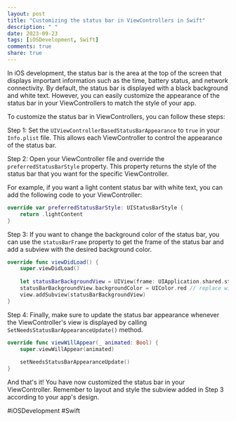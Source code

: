 ```yaml
---
layout: post
title: "Customizing the status bar in ViewControllers in Swift"
description: " "
date: 2023-09-23
tags: [iOSDevelopment, Swift]
comments: true
share: true
---
```


In iOS development, the status bar is the area at the top of the screen that displays important information such as the time, battery status, and network connectivity. By default, the status bar is displayed with a black background and white text. However, you can easily customize the appearance of the status bar in your ViewControllers to match the style of your app.

To customize the status bar in ViewControllers, you can follow these steps:

Step 1: Set the `UIViewControllerBasedStatusBarAppearance` to `true` in your `Info.plist` file. This allows each ViewController to control the appearance of the status bar.

Step 2: Open your ViewController file and override the `preferredStatusBarStyle` property. This property returns the style of the status bar that you want for the specific ViewController. 

For example, if you want a light content status bar with white text, you can add the following code to your ViewController:

```swift
override var preferredStatusBarStyle: UIStatusBarStyle {
    return .lightContent
}
```

Step 3: If you want to change the background color of the status bar, you can use the `statusBarFrame` property to get the frame of the status bar and add a subview with the desired background color.

```swift
override func viewDidLoad() {
    super.viewDidLoad()
    
    let statusBarBackgroundView = UIView(frame: UIApplication.shared.statusBarFrame)
    statusBarBackgroundView.backgroundColor = UIColor.red // replace with your desired color
    view.addSubview(statusBarBackgroundView)
}
```

Step 4: Finally, make sure to update the status bar appearance whenever the ViewController's view is displayed by calling `SetNeedsStatusBarAppearanceUpdate()` method.

```swift
override func viewWillAppear(_ animated: Bool) {
    super.viewWillAppear(animated)
    
    setNeedsStatusBarAppearanceUpdate()
}
```

And that's it! You have now customized the status bar in your ViewController. Remember to layout and style the subview added in Step 3 according to your app's design.

#iOSDevelopment #Swift